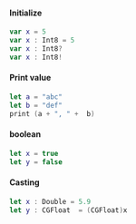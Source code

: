 #### Initialize
```swift
var x = 5
var x : Int8 = 5
var x : Int8?
var x : Int8! 
```

#### Print value
```swift
let a = "abc"
let b = "def"
print (a + ", " +  b)
```


#### boolean

```swift
let x = true
let y = false
```

#### Casting

```swift
let x : Double = 5.9
let y : CGFloat  = (CGFloat)x 
```

